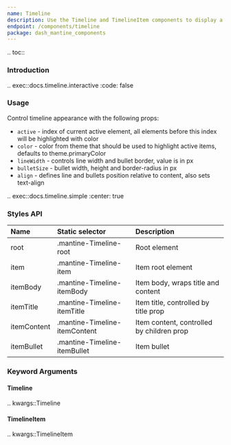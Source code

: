 ```yaml
---
name: Timeline
description: Use the Timeline and TimelineItem components to display a list of events in chronological order.
endpoint: /components/timeline
package: dash_mantine_components
---
```


.. toc::

### Introduction

.. exec::docs.timeline.interactive
    :code: false

### Usage

Control timeline appearance with the following props:

- `active` - index of current active element, all elements before this index will be highlighted with color
- `color` - color from theme that should be used to highlight active items, defaults to theme.primaryColor
- `lineWidth` - controls line width and bullet border, value is in px
- `bulletSize` - bullet width, height and border-radius in px
- `align` - defines line and bullets position relative to content, also sets text-align

.. exec::docs.timeline.simple
    :center: true

### Styles API

| Name        | Static selector               | Description                               |
|:------------|:------------------------------|:------------------------------------------|
| root        | .mantine-Timeline-root        | Root element                              |
| item        | .mantine-Timeline-item        | Item root element                         |
| itemBody    | .mantine-Timeline-itemBody    | Item body, wraps title and content        |
| itemTitle   | .mantine-Timeline-itemTitle   | Item title, controlled by title prop      |
| itemContent | .mantine-Timeline-itemContent | Item content, controlled by children prop |
| itemBullet  | .mantine-Timeline-itemBullet  | Item bullet                               |

### Keyword Arguments

#### Timeline

.. kwargs::Timeline

#### TimelineItem

.. kwargs::TimelineItem
